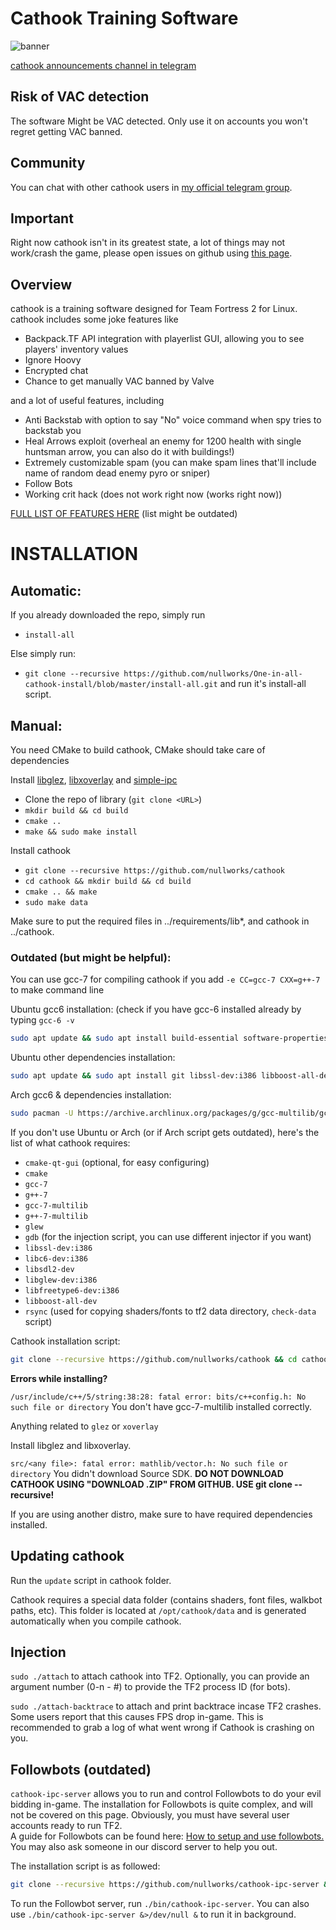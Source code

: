 # Cathook Training Software
![banner](http://i.imgur.com/w96wdtE.png)

[cathook announcements channel in telegram](https://t.me/cathook_cheat)

## Risk of VAC detection

The software Might be VAC detected. Only use it on accounts you won't regret getting VAC banned.

## Community
You can chat with other cathook users in [my official telegram group](https://t.me/nullifiedcat).

## Important

Right now cathook isn't in its greatest state, a lot of things may not work/crash the game, please open issues on github using [this page](https://github.com/nullworks/cathook/issues).

## Overview

cathook is a training software designed for Team Fortress 2 for Linux. cathook includes some joke features like

* Backpack.TF API integration with playerlist GUI, allowing you to see players' inventory values
* Ignore Hoovy
* Encrypted chat
* Chance to get manually VAC banned by Valve

and a lot of useful features, including

* Anti Backstab with option to say "No" voice command when spy tries to backstab you
* Heal Arrows exploit (overheal an enemy for 1200 health with single huntsman arrow, you can also do it with buildings!)
* Extremely customizable spam (you can make spam lines that'll include name of random dead enemy pyro or sniper)
* Follow Bots
* Working crit hack (does not work right now (works right now))

[FULL LIST OF FEATURES HERE](https://github.com/nullworks/cathook/wiki/List-of-features) (list might be outdated)

# INSTALLATION

## Automatic:
If you already downloaded the repo, simply run 
* `install-all`

Else simply run:

* `git clone --recursive https://github.com/nullworks/One-in-all-cathook-install/blob/master/install-all.git`
and run it's install-all script.

## Manual:
You need CMake to build cathook, CMake should take care of dependencies

Install [libglez](https://github.com/nullworks/libglez), [libxoverlay](https://github.com/nullworks/libxoverlay) and [simple-ipc](https://github.com/nullworks/simple-ipc)

* Clone the repo of library (`git clone <URL>`)
* `mkdir build && cd build`
* `cmake ..`
* `make && sudo make install`

Install cathook

* `git clone --recursive https://github.com/nullworks/cathook`
* `cd cathook && mkdir build && cd build`
* `cmake .. && make`
* `sudo make data`

Make sure to put the required files in ../requirements/lib*, and cathook in ../cathook.

### Outdated (but might be helpful):

You can use gcc-7 for compiling cathook if you add `-e CC=gcc-7 CXX=g++-7` to make command line

Ubuntu gcc6 installation: (check if you have gcc-6 installed already by typing `gcc-6 -v`
```bash
sudo apt update && sudo apt install build-essential software-properties-common -y && sudo add-apt-repository ppa:ubuntu-toolchain-r/test -y && sudo apt update && sudo apt install gcc-snapshot g++-6-multilib gcc-6 g++-6 -y
```

Ubuntu other dependencies installation:

```bash
sudo apt update && sudo apt install git libssl-dev:i386 libboost-all-dev libc6-dev:i386 gdb libsdl2-dev libglew-dev:i386 libfreetype6-dev:i386 -y 
```


Arch gcc6 & dependencies installation:
```bash
sudo pacman -U https://archive.archlinux.org/packages/g/gcc-multilib/gcc-multilib-6.3.1-2-x86_64.pkg.tar.xz https://archive.archlinux.org/packages/g/gcc-libs-multilib/gcc-libs-multilib-6.3.1-2-x86_64.pkg.tar.xz https://archive.archlinux.org/packages/l/lib32-gcc-libs/lib32-gcc-libs-6.3.1-2-x86_64.pkg.tar.xz && sudo cp -r /usr/include/c++/6.3.1/ /tmp/ && sudo pacman -S gdb gdb-common glew1.10 glew lib32-glew1.10 rsync lib62-gcc-libs gcc-libs-multilib gcc-multilib --noconfirm && yes | sudo cp -r  /tmp/6.3.1/ /usr/include/c++/
```

If you don't use Ubuntu or Arch (or if Arch script gets outdated), here's the list of what cathook requires:

* `cmake-qt-gui` (optional, for easy configuring)
* `cmake`
* `gcc-7`
* `g++-7`
* `gcc-7-multilib`
* `g++-7-multilib`
* `glew`
* `gdb` (for the injection script, you can use different injector if you want)
* `libssl-dev:i386`
* `libc6-dev:i386`
* `libsdl2-dev`
* `libglew-dev:i386`
* `libfreetype6-dev:i386`
* `libboost-all-dev`
* `rsync` (used for copying shaders/fonts to tf2 data directory, `check-data` script)


Cathook installation script:
```bash
git clone --recursive https://github.com/nullworks/cathook && cd cathook && bash build-tf2
```

**Errors while installing?**

`/usr/include/c++/5/string:38:28: fatal error: bits/c++config.h: No such file or directory`
You don't have gcc-7-multilib installed correctly.

Anything related to `glez` or `xoverlay`

Install libglez and libxoverlay.

`src/<any file>: fatal error: mathlib/vector.h: No such file or directory`
You didn't download Source SDK. **DO NOT DOWNLOAD CATHOOK USING "DOWNLOAD .ZIP" FROM GITHUB. USE git clone --recursive!**

If you are using another distro, make sure to have required dependencies installed.

## Updating cathook
Run the `update` script in cathook folder.

Cathook requires a special data folder (contains shaders, font files, walkbot paths, etc). This folder is located at `/opt/cathook/data` and is generated automatically when you compile cathook.

## Injection
`sudo ./attach` to attach cathook into TF2. Optionally, you can provide an argument number (0-n - #) to provide the TF2 process ID (for bots).

`sudo ./attach-backtrace` to attach and print backtrace incase TF2 crashes. Some users report that this causes FPS drop in-game. This is recommended to grab a log of what went wrong if Cathook is crashing on you.

## Followbots (outdated)
`cathook-ipc-server` allows you to run and control Followbots to do your evil bidding in-game. The installation for Followbots is quite complex, and will not be covered on this page. Obviously, you must have several user accounts ready to run TF2.  
A guide for Followbots can be found here: [How to setup and use followbots.](https://www.youtube.com/watch?v=kns5-nw7xUg)  
You may also ask someone in our discord server to help you out.

The installation script is as followed:
```bash
git clone --recursive https://github.com/nullworks/cathook-ipc-server && cd cathook-ipc-server && make -j4
```
To run the Followbot server, run `./bin/cathook-ipc-server`. You can also use `./bin/cathook-ipc-server &>/dev/null &` to run it in background.

